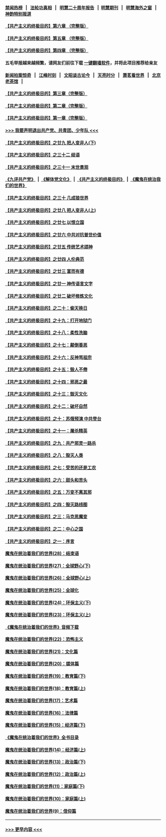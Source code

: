 #### [禁闻热榜](热点新闻.md?=0)  &nbsp;&nbsp;|&nbsp;&nbsp; [法轮功真相](https://github.com/gfw-breaker/truth/blob/master/README.md?=0) &nbsp;&nbsp;|&nbsp;&nbsp; [明慧二十周年报告](https://github.com/gfw-breaker/mh-reports/blob/master/README.md?=0) &nbsp;&nbsp;|&nbsp;&nbsp;[明慧期刊](https://github.com/gfw-breaker/mh-qikan) &nbsp;&nbsp;|&nbsp;&nbsp; [明慧海外之窗](https://github.com/gfw-breaker/mh-news/blob/master/README.md?=0) &nbsp;&nbsp;|&nbsp;&nbsp; [神韵特别报道](https://github.com/gfw-breaker/mh-news/blob/master/shenyun.md?=0)
#### [【共产主义的终极目的】第六章 （完整版）](../pages/nsc422/n11428913.md?t=03041202) 
#### [【共产主义的终极目的】第五章 （完整版）](../pages/nsc422/n11428912.md?t=03041202) 
#### [【共产主义的终极目的】第四章 （完整版）](../pages/nsc422/n11428907.md?t=03041202) 
#### 五毛举报越来越频繁，请网友们前往下载 [一键翻墙软件](https://github.com/gfw-breaker/ssr-accounts)，并将此项目推荐给亲友
#### [新闻拍案惊奇](https://github.com/gfw-breaker/banned-news/blob/master/pages/link4.md) &nbsp;&nbsp;|&nbsp;&nbsp; [江峰时刻](https://github.com/gfw-breaker/banned-news/blob/master/pages/link4.md) &nbsp;&nbsp;|&nbsp;&nbsp; [文昭谈古论今](https://github.com/gfw-breaker/banned-news/blob/master/pages/link4.md) &nbsp;&nbsp;|&nbsp;&nbsp; [天亮时分](https://github.com/gfw-breaker/banned-news/blob/master/pages/link4.md) &nbsp;&nbsp;|&nbsp;&nbsp; [萧茗看世界](https://github.com/gfw-breaker/banned-news/blob/master/pages/link4.md) &nbsp;&nbsp;|&nbsp;&nbsp; [北京老茶馆](https://github.com/gfw-breaker/banned-news/blob/master/pages/link4.md) &nbsp;&nbsp;|&nbsp;&nbsp; 
#### [【共产主义的终极目的】第三章（完整版）](../pages/nsc422/n11428848.md?t=03041202) 
#### [【共产主义的终极目的】第二章（完整版）](../pages/nsc422/n11428831.md?t=03041202) 
#### [【共产主义的终极目的】第一章（完整版）](../pages/nsc422/n11417651.md?t=03041202) 
#### [>>> 我要声明退出共产党、共青团、少年队 <<<](https://github.com/begood0513/goodnews/blob/master/quit/letter.md) 
#### [【共产主义的终极目的】之廿九 把人变非人(下)](../pages/nsc422/n11344140.md?t=03041202) 
#### [【共产主义的终极目的】之三十二 结语](../pages/nsc422/n11360535.md?t=03041202) 
#### [【共产主义的终极目的】之三十一 末世景观](../pages/nsc422/n11351129.md?t=03041202) 
#### [《九评共产党》](https://github.com/begood0513/9ping.md/blob/master/README.md) &nbsp;|&nbsp; [《解体党文化》](../../../../jtdwh.md/blob/master/README.md)  &nbsp;|&nbsp; [《共产主义的终极目的》](../../../../gczydzjmd.md/blob/master/README.md) &nbsp;|&nbsp; [《魔鬼在统治我们的世界》](../../../../mgztzwmdsj.md/blob/master/README.md) 
#### [【共产主义的终极目的】之三十 几成狼世界](../pages/nsc422/n11348280.md?t=03041202) 
#### [【共产主义的终极目的】之廿八 把人变非人(上)](../pages/nsc422/n11340492.md?t=03041202) 
#### [【共产主义的终极目的】之廿七 以恨立国](../pages/nsc422/n11336944.md?t=03041202) 
#### [【共产主义的终极目的】之廿六 中共对抗普世价值](../pages/nsc422/n11324785.md?t=03041202) 
#### [【共产主义的终极目的】之廿五 传统艺术颂神](../pages/nsc422/n11296396.md?t=03041202) 
#### [【共产主义的终极目的】之廿四 人伦典范](../pages/nsc422/n11296397.md?t=03041202) 
#### [【共产主义的终极目的】之廿三 富而有德](../pages/nsc422/n11283598.md?t=03041202) 
#### [【共产主义的终极目的】之廿一 神传语言文字](../pages/nsc422/n11263265.md?t=03041202) 
#### [【共产主义的终极目的】之廿二 破坏修炼文化](../pages/nsc422/n11245728.md?t=03041202) 
#### [【共产主义的终极目的】之二十：偷天换日](../pages/nsc422/n11238846.md?t=03041202) 
#### [【共产主义的终极目的】之十九：打开地狱门](../pages/nsc422/n11206376.md?t=03041202) 
#### [【共产主义的终极目的】之十八：柔性洗脑](../pages/nsc422/n11199994.md?t=03041202) 
#### [【共产主义的终极目的】之十七：颠倒善恶](../pages/nsc422/n11179782.md?t=03041202) 
#### [【共产主义的终极目的】之十六：反神骂祖宗](../pages/nsc422/n11166798.md?t=03041202) 
#### [【共产主义的终极目的】之十五：毁人不倦](../pages/nsc422/n11166792.md?t=03041202) 
#### [【共产主义的终极目的】之十四：邪恶之最](../pages/nsc422/n11150249.md?t=03041202) 
#### [【共产主义的终极目的】之十三：毁灭文化](../pages/nsc422/n11135227.md?t=03041202) 
#### [【共产主义的终极目的】之十二：破坏自然](../pages/nsc422/n11135214.md?t=03041202) 
#### [【共产主义的终极目的】之十：苏俄预演 中共登台](../pages/nsc422/n11118424.md?t=03041202) 
#### [【共产主义的终极目的】之十一：屠杀精英](../pages/nsc422/n11118442.md?t=03041202) 
#### [【共产主义的终极目的】之九：共产邪灵一路杀](../pages/nsc422/n11114139.md?t=03041202) 
#### [【共产主义的终极目的】之八：毁灭人类](../pages/nsc422/n11108503.md?t=03041202) 
#### [【共产主义的终极目的】之七：受苦的还是工农](../pages/nsc422/n11101809.md?t=03041202) 
#### [【共产主义的终极目的】之六：甜头和苦头](../pages/nsc422/n11096971.md?t=03041202) 
#### [【共产主义的终极目的】之五：万变不离其邪](../pages/nsc422/n11091285.md?t=03041202) 
#### [【共产主义的终极目的】之四：毁灭路线图](../pages/nsc422/n11086284.md?t=03041202) 
#### [【共产主义的终极目的】之三：马克思魔变](../pages/nsc422/n11061941.md?t=03041202) 
#### [【共产主义的终极目的】之二：中心之国](../pages/nsc422/n11047728.md?t=03041202) 
#### [【共产主义的终极目的】之一：序言](../pages/nsc422/n11086077.md?t=03041202) 
#### [魔鬼在统治着我们的世界(28)：结束语](../pages/nsc422/n10936246.md?t=03041202) 
#### [魔鬼在统治着我们的世界(27)：全球野心(下)](../pages/nsc422/n10928319.md?t=03041202) 
#### [魔鬼在统治着我们的世界(26)：全球野心(上)](../pages/nsc422/n10900318.md?t=03041202) 
#### [魔鬼在统治着我们的世界(25)：全球化](../pages/nsc422/n10788205.md?t=03041202) 
#### [魔鬼在统治着我们的世界(24)：环保主义(下)](../pages/nsc422/n10695307.md?t=03041202) 
#### [魔鬼在统治着我们的世界(23)：环保主义(上)](../pages/nsc422/n10688613.md?t=03041202) 
#### [《魔鬼在统治着我们的世界》音频下载](../pages/nsc422/n10635553.md?t=03041202) 
#### [魔鬼在统治着我们的世界(22)：恐怖主义](../pages/nsc422/n10614727.md?t=03041202) 
#### [魔鬼在统治着我们的世界(21)：文化篇](../pages/nsc422/n10597706.md?t=03041202) 
#### [魔鬼在统治着我们的世界(20)：媒体篇](../pages/nsc422/n10586579.md?t=03041202) 
#### [魔鬼在统治着我们的世界(19)：教育篇(下)](../pages/nsc422/n10564808.md?t=03041202) 
#### [魔鬼在统治着我们的世界(18)：教育篇(上)](../pages/nsc422/n10526970.md?t=03041202) 
#### [魔鬼在统治着我们的世界(17)：艺术篇](../pages/nsc422/n10499093.md?t=03041202) 
#### [魔鬼在统治着我们的世界(16)：法律篇](../pages/nsc422/n10485969.md?t=03041202) 
#### [魔鬼在统治着我们的世界(15)：经济篇(下)](../pages/nsc422/n10469975.md?t=03041202) 
#### [《魔鬼在统治着我们的世界》全书目录](../pages/nsc422/n10464261.md?t=03041202) 
#### [魔鬼在统治着我们的世界(14)：经济篇(上)](../pages/nsc422/n10457370.md?t=03041202) 
#### [魔鬼在统治着我们的世界(13)：政治篇(下)](../pages/nsc422/n10448270.md?t=03041202) 
#### [魔鬼在统治着我们的世界(12)：政治篇(上)](../pages/nsc422/n10444576.md?t=03041202) 
#### [魔鬼在统治着我们的世界(11)：家庭篇(下)](../pages/nsc422/n10440961.md?t=03041202) 
#### [魔鬼在统治着我们的世界(10)：家庭篇(上)](../pages/nsc422/n10435448.md?t=03041202) 
#### [魔鬼在统治着我们的世界(9)：信仰篇](../pages/nsc422/n10432159.md?t=03041202) 

----
#### [ >>> 更早内容 <<< ](../indexes/nsc422-earlier.md)

